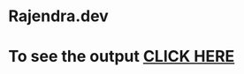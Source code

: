 # Rajendra.dev

# To see the output [CLICK HERE](  https://rajendradevv.github.io/Rajendra.dev/index.html/ )
